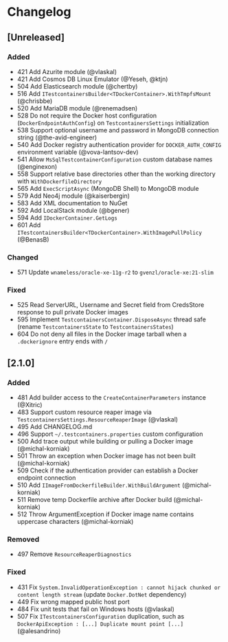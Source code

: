 # Changelog

## [Unreleased]

### Added

- 421 Add Azurite module (@vlaskal)
- 421 Add Cosmos DB Linux Emulator (@Yeseh, @ktjn)
- 504 Add Elasticsearch module (@chertby)
- 516 Add `ITestcontainersBuilder<TDockerContainer>.WithTmpfsMount` (@chrisbbe)
- 520 Add MariaDB module (@renemadsen)
- 528 Do not require the Docker host configuration (`DockerEndpointAuthConfig`) on `TestcontainersSettings` initialization
- 538 Support optional username and password in MongoDB connection string (@the-avid-engineer)
- 540 Add Docker registry authentication provider for `DOCKER_AUTH_CONFIG` environment variable (@vova-lantsov-dev)
- 541 Allow `MsSqlTestcontainerConfiguration` custom database names (@enginexon)
- 558 Support relative base directories other than the working directory with `WithDockerfileDirectory`
- 565 Add `ExecScriptAsync` (MongoDB Shell) to MongoDB module
- 579 Add Neo4j module (@kaiserbergin)
- 583 Add XML documentation to NuGet
- 592 Add LocalStack module (@bgener)
- 594 Add `IDockerContainer.GetLogs`
- 601 Add `ITestcontainersBuilder<TDockerContainer>.WithImagePullPolicy` (@BenasB)

### Changed

- 571 Update `wnameless/oracle-xe-11g-r2` to `gvenzl/oracle-xe:21-slim`

### Fixed

- 525 Read ServerURL, Username and Secret field from CredsStore response to pull private Docker images
- 595 Implement `TestcontainersContainer.DisposeAsync` thread safe (rename `TestcontainersState` to `TestcontainersStates`)
- 604 Do not deny all files in the Docker image tarball when a `.dockerignore` entry ends with `/`

## [2.1.0]

### Added

- 481 Add builder access to the `CreateContainerParameters` instance (@Xitric)
- 483 Support custom resource reaper image via `TestcontainersSettings.ResourceReaperImage` (@vlaskal)
- 495 Add CHANGELOG.md
- 496 Support `~/.testcontainers.properties` custom configuration
- 500 Add trace output while building or pulling a Docker image (@michal-korniak)
- 501 Throw an exception when Docker image has not been built (@michal-korniak)
- 509 Check if the authentication provider can establish a Docker endpoint connection
- 510 Add `IImageFromDockerfileBuilder.WithBuildArgument` (@michal-korniak)
- 511 Remove temp Dockerfile archive after Docker build (@michal-korniak)
- 512 Throw ArgumentException if Docker image name contains uppercase characters (@michal-korniak)

### Removed

- 497 Remove `ResourceReaperDiagnostics`

### Fixed

- 431 Fix `System.InvalidOperationException : cannot hijack chunked or content length stream` (update `Docker.DotNet` dependency)
- 449 Fix wrong mapped public host port
- 484 Fix unit tests that fail on Windows hosts (@vlaskal)
- 507 Fix `ITestcontainersConfiguration` duplication, such as `DockerApiException : [...] Duplicate mount point [...]` (@alesandrino)
